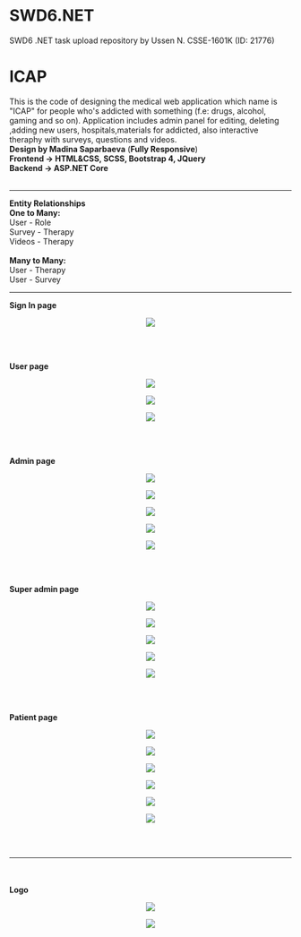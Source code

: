 # SWD6.NET
SWD6 .NET task upload repository by Ussen N. CSSE-1601K (ID: 21776)

# ICAP
This is the code of designing the medical web application which name is "ICAP" for people who's addicted with something (f.e: drugs, alcohol, gaming and so on). Application includes admin panel for editing, deleting ,adding new users, hospitals,materials for addicted, also  interactive theraphy with surveys, questions and videos.<br>
<strong>Design by Madina Saparbaeva</strong> (<strong>Fully Responsive</strong>)<br>
<strong>Frontend -> HTML&CSS, SCSS, Bootstrap 4, JQuery</strong><br>
<strong>Backend -> ASP.NET Core</strong><br><br>
<hr>
<strong>Entity Relationships</strong><br>
<strong>One to Many: </strong><br>
User - Role<br>
Survey - Therapy<br>
Videos - Therapy <br><br>
<strong>Many to Many: </strong><br>
User - Therapy <br>
User - Survey<br>
<hr>

<strong>Sign In page</strong><br>
<p align="center"><img src="https://github.com/nurgi17/ICAP/blob/master/a.png"></p><br><br>

<strong>User page</strong><br>
<p align="center"><img src="https://github.com/nurgi17/ICAP/blob/master/b1.png"></p>
<p align="center"><img src="https://github.com/nurgi17/ICAP/blob/master/b2.png"></p>
<p align="center"><img src="https://github.com/nurgi17/ICAP/blob/master/b3.png"></p><br><br>

<strong>Admin page</strong><br>
<p align="center"><img src="https://github.com/nurgi17/ICAP/blob/master/c1.png"></p>
<p align="center"><img src="https://github.com/nurgi17/ICAP/blob/master/c2.png"></p>
<p align="center"><img src="https://github.com/nurgi17/ICAP/blob/master/c3.png"></p>
<p align="center"><img src="https://github.com/nurgi17/ICAP/blob/master/c4.png"></p>
<p align="center"><img src="https://github.com/nurgi17/ICAP/blob/master/c5.png"></p><br><br>

<strong>Super admin page</strong><br>
<p align="center"><img src="https://github.com/nurgi17/ICAP/blob/master/d1.png"></p>
<p align="center"><img src="https://github.com/nurgi17/ICAP/blob/master/d2.png"></p>
<p align="center"><img src="https://github.com/nurgi17/ICAP/blob/master/d3.png"></p>
<p align="center"><img src="https://github.com/nurgi17/ICAP/blob/master/d4.png"></p>
<p align="center"><img src="https://github.com/nurgi17/ICAP/blob/master/d5.png"></p><br><br>

<strong>Patient page</strong><br>
<p align="center"><img src="https://github.com/nurgi17/ICAP/blob/master/e1.png"></p>
<p align="center"><img src="https://github.com/nurgi17/ICAP/blob/master/e2.png"></p>
<p align="center"><img src="https://github.com/nurgi17/ICAP/blob/master/e3.png"></p>
<p align="center"><img src="https://github.com/nurgi17/ICAP/blob/master/e4.png"></p>
<p align="center"><img src="https://github.com/nurgi17/ICAP/blob/master/e5.png"></p>
<p align="center"><img src="https://github.com/nurgi17/ICAP/blob/master/e6.png"></p><br><br>

<hr> <br><br>
<strong>Logo</strong><br>
<p align="center"><img src="https://github.com/nurgi17/ICAP/blob/master/logo.png"></p>
<p align="center"><img src="https://github.com/nurgi17/ICAP/blob/master/logo1.png"></p><br><br>






